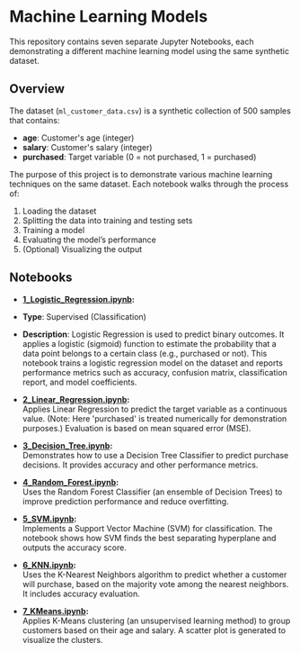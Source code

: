 # Machine Learning Models 

This repository contains seven separate Jupyter Notebooks, each demonstrating a different machine learning model using the same synthetic dataset.

## Overview

The dataset (`ml_customer_data.csv`) is a synthetic collection of 500 samples that contains:
- **age**: Customer's age (integer)
- **salary**: Customer's salary (integer)
- **purchased**: Target variable (0 = not purchased, 1 = purchased)

The purpose of this project is to demonstrate various machine learning techniques on the same dataset. Each notebook walks through the process of:
1. Loading the dataset
2. Splitting the data into training and testing sets
3. Training a model
4. Evaluating the model’s performance
5. (Optional) Visualizing the output

## Notebooks

- **[1_Logistic_Regression.ipynb](./1_Logistic_Regression.ipynb):**  
- **Type**: Supervised (Classification)

- **Description**: Logistic Regression is used to predict binary outcomes. It applies a logistic (sigmoid) function to estimate the probability that a data point belongs to a certain class (e.g., purchased or not). This notebook trains a logistic regression model on the dataset and reports performance metrics such as accuracy, confusion matrix, classification report, and model coefficients.

- **[2_Linear_Regression.ipynb](./2_Linear_Regression.ipynb):**  
  Applies Linear Regression to predict the target variable as a continuous value. (Note: Here 'purchased' is treated numerically for demonstration purposes.) Evaluation is based on mean squared error (MSE).

- **[3_Decision_Tree.ipynb](./3_Decision_Tree.ipynb):**  
  Demonstrates how to use a Decision Tree Classifier to predict purchase decisions. It provides accuracy and other performance metrics.

- **[4_Random_Forest.ipynb](./4_Random_Forest.ipynb):**  
  Uses the Random Forest Classifier (an ensemble of Decision Trees) to improve prediction performance and reduce overfitting.

- **[5_SVM.ipynb](./5_SVM.ipynb):**  
  Implements a Support Vector Machine (SVM) for classification. The notebook shows how SVM finds the best separating hyperplane and outputs the accuracy score.

- **[6_KNN.ipynb](./6_KNN.ipynb):**  
  Uses the K-Nearest Neighbors algorithm to predict whether a customer will purchase, based on the majority vote among the nearest neighbors. It includes accuracy evaluation.

- **[7_KMeans.ipynb](./7_KMeans.ipynb):**  
  Applies K-Means clustering (an unsupervised learning method) to group customers based on their age and salary. A scatter plot is generated to visualize the clusters.
